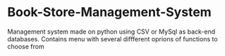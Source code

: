 # Book-Store-Management-System
Management system made on python using CSV or MySql as back-end databases. Contains menu with several diffferent oprions of functions to choose from
